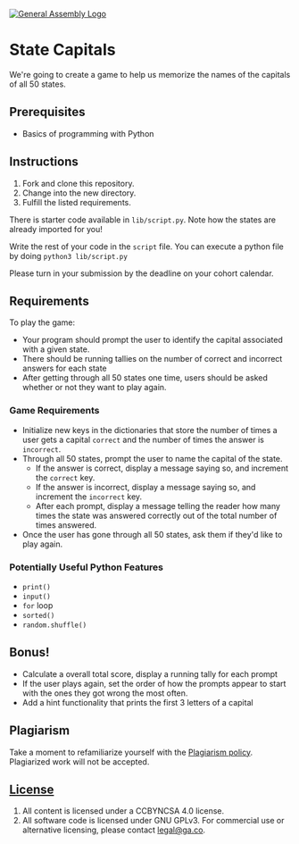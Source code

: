 [![General Assembly Logo](https://camo.githubusercontent.com/1a91b05b8f4d44b5bbfb83abac2b0996d8e26c92/687474703a2f2f692e696d6775722e636f6d2f6b6538555354712e706e67)](https://generalassemb.ly/education/web-development-immersive)

# State Capitals

We're going to create a game to help us memorize the names of the capitals of
all 50 states.

## Prerequisites

- Basics of programming with Python

## Instructions

1. Fork and clone this repository.
1. Change into the new directory.
1. Fulfill the listed requirements.

There is starter code available in `lib/script.py`. Note how the states are
already imported for you!

Write the rest of your code in the `script` file. You can execute a python file
by doing `python3 lib/script.py`

Please turn in your submission by the deadline on your cohort calendar.

## Requirements

To play the game:

- Your program should prompt the user to identify the capital associated with a
  given state.
- There should be running tallies on the number of correct and incorrect answers
  for each state
- After getting through all 50 states one time, users should be asked whether or
  not they want to play again.

### Game Requirements

<!-- - Make sure the states don't appear in alphabetical order in the prompts. This
  will make the game a bit more challenging for the user. -->
<!-- - Provide a welcome message to introduce the player to the game. -->
- Initialize new keys in the dictionaries that store the number of times a user
  gets a capital `correct` and the number of times the answer is `incorrect`.
- Through all 50 states, prompt the user to name the capital of the state.
  - If the answer is correct, display a message saying so, and increment the
    `correct` key.
  - If the answer is incorrect, display a message saying so, and increment the
    `incorrect` key.
  - After each prompt, display a message telling the reader how many times the
    state was answered correctly out of the total number of times answered.
- Once the user has gone through all 50 states, ask them if they'd like to play
  again.

### Potentially Useful Python Features

- `print()`
- `input()`
- `for` loop
- `sorted()`
- `random.shuffle()`

## Bonus!

- Calculate a overall total score, display a running tally for each prompt
- If the user plays again, set the order of how the prompts appear to start with
  the ones they got wrong the most often.
- Add a hint functionality that prints the first 3 letters of a capital

## Plagiarism

Take a moment to refamiliarize yourself with the
[Plagiarism policy](https://git.generalassemb.ly/DC-WDI/Administrative/blob/master/plagiarism.md).
Plagiarized work will not be accepted.

## [License](LICENSE)

1.  All content is licensed under a CC­BY­NC­SA 4.0 license.
1.  All software code is licensed under GNU GPLv3. For commercial use or
    alternative licensing, please contact legal@ga.co.
